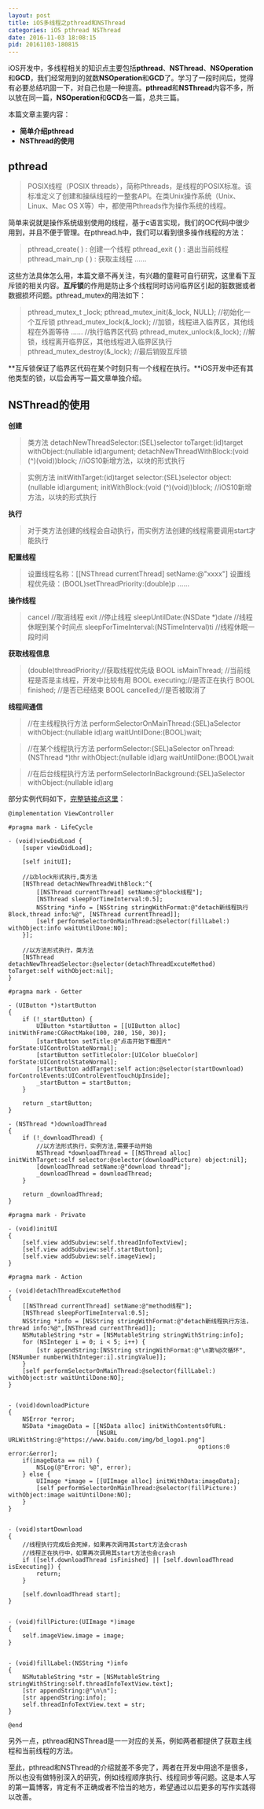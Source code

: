 ```yaml
---
layout: post
title: iOS多线程之pthread和NSThread
categories: iOS pthread NSThread 
date: 2016-11-03 18:08:15
pid: 20161103-180815
---
```


iOS开发中，多线程相关的知识点主要包括**pthread**、**NSThread**、**NSOperation**和**GCD**，我们经常用到的就数**NSOperation**和**GCD**了。学习了一段时间后，觉得有必要总结巩固一下，对自己也是一种提高。**pthread**和**NSThread**内容不多，所以放在同一篇，**NSOperation**和**GCD**各一篇，总共三篇。

本篇文章主要内容：

- **简单介绍pthread**
- **NSThread的使用**


## pthread

> POSIX线程（POSIX threads），简称Pthreads，是线程的POSIX标准。该标准定义了创建和操纵线程的一整套API。在类Unix操作系统（Unix、Linux、Mac OS X等）中，都使用Pthreads作为操作系统的线程。


简单来说就是操作系统级别使用的线程，基于c语言实现，我们的OC代码中很少用到，并且不便于管理。在pthread.h中，我们可以看到很多操作线程的方法：

>pthread_create( ) : 创建一个线程
  pthread_exit ( )   :  退出当前线程
  pthread_main_np ( ) : 获取主线程
  ......

这些方法具体怎么用，本篇文章不再关注，有兴趣的童鞋可自行研究，这里看下互斥锁的相关内容。**互斥锁**的作用是防止多个线程同时访问临界区引起的脏数据或者数据损坏问题。pthread_mutex的用法如下：

> pthread_mutex_t   _lock;
   pthread_mutex_init(&_lock, NULL);  //初始化一个互斥锁
pthread_mutex_lock(&_lock); //加锁，线程进入临界区，其他线程在外面等待
......   //执行临界区代码
pthread_mutex_unlock(&_lock); //解锁，线程离开临界区，其他线程进入临界区执行
pthread_mutex_destroy(&_lock); //最后销毁互斥锁


**互斥锁保证了临界区代码在某个时刻只有一个线程在执行。**iOS开发中还有其他类型的锁，以后会再写一篇文章单独介绍。

## NSThread的使用

**创建**


> 类方法
   detachNewThreadSelector:(SEL)selector toTarget:(id)target withObject:(nullable id)argument;
  detachNewThreadWithBlock:(void (^)(void))block; //iOS10新增方法，以块的形式执行
  
  >实例方法
  initWithTarget:(id)target selector:(SEL)selector object:(nullable id)argument;
 initWithBlock:(void (^)(void))block; //iOS10新增方法，以块的形式执行

**执行**

>对于类方法创建的线程会自动执行，而实例方法创建的线程需要调用start才能执行

**配置线程**

>设置线程名称：[[NSThread currentThread] setName:@"xxxx"]
设置线程优先级：(BOOL)setThreadPriority:(double)p
......

**操作线程**

>cancel //取消线程
  exit  //停止线程
  sleepUntilDate:(NSDate *)date //线程休眠到某个时间点
  sleepForTimeInterval:(NSTimeInterval)ti //线程休眠一段时间

**获取线程信息**

> (double)threadPriority;//获取线程优先级
   BOOL isMainThread; //当前线程是否是主线程，开发中比较有用
   BOOL executing;//是否正在执行
   BOOL finished; //是否已经结束
   BOOL cancelled;//是否被取消了

**线程间通信**

>//在主线程执行方法
performSelectorOnMainThread:(SEL)aSelector withObject:(nullable id)arg waitUntilDone:(BOOL)wait;

>//在某个线程执行方法
 performSelector:(SEL)aSelector onThread:(NSThread *)thr withObject:(nullable id)arg waitUntilDone:(BOOL)wait
 
 >//在后台线程执行方法
 performSelectorInBackground:(SEL)aSelector withObject:(nullable id)arg

部分实例代码如下，[完整链接点这里](https://github.com/neebel/NBLNSThreadDemo)：


```
@implementation ViewController

#pragma mark - LifeCycle

- (void)viewDidLoad {
    [super viewDidLoad];
    
    [self initUI];
    
    //以block形式执行,类方法
    [NSThread detachNewThreadWithBlock:^{
        [[NSThread currentThread] setName:@"block线程"];
        [NSThread sleepForTimeInterval:0.5];
        NSString *info = [NSString stringWithFormat:@"detach新线程执行Block,thread info:%@", [NSThread currentThread]];
        [self performSelectorOnMainThread:@selector(fillLabel:) withObject:info waitUntilDone:NO];
    }];
    
    //以方法形式执行，类方法
    [NSThread detachNewThreadSelector:@selector(detachThreadExcuteMethod) toTarget:self withObject:nil];
}

#pragma mark - Getter

- (UIButton *)startButton
{
    if (!_startButton) {
        UIButton *startButton = [[UIButton alloc] initWithFrame:CGRectMake(100, 280, 150, 30)];
        [startButton setTitle:@"点击开始下载图片" forState:UIControlStateNormal];
        [startButton setTitleColor:[UIColor blueColor] forState:UIControlStateNormal];
        [startButton addTarget:self action:@selector(startDownload) forControlEvents:UIControlEventTouchUpInside];
        _startButton = startButton;
    }

    return _startButton;
}

- (NSThread *)downloadThread
{
    if (!_downloadThread) {
        //以方法形式执行，实例方法,需要手动开始
        NSThread *downloadThread = [[NSThread alloc] initWithTarget:self selector:@selector(downloadPicture) object:nil];
        [downloadThread setName:@"download thread"];
        _downloadThread = downloadThread;
    }
    
    return _downloadThread;
}

#pragma mark - Private

- (void)initUI
{
    [self.view addSubview:self.threadInfoTextView];
    [self.view addSubview:self.startButton];
    [self.view addSubview:self.imageView];
}

#pragma mark - Action

- (void)detachThreadExcuteMethod
{
    [[NSThread currentThread] setName:@"method线程"];
    [NSThread sleepForTimeInterval:0.5];
    NSString *info = [NSString stringWithFormat:@"detach新线程执行方法，thread info:%@",[NSThread currentThread]];
    NSMutableString *str = [NSMutableString stringWithString:info];
    for (NSInteger i = 0; i < 5; i++) {
        [str appendString:[NSString stringWithFormat:@"\n第%@次循环", [NSNumber numberWithInteger:i].stringValue]];
    }
    [self performSelectorOnMainThread:@selector(fillLabel:) withObject:str waitUntilDone:NO];
}


- (void)downloadPicture
{
    NSError *error;
    NSData *imageData = [[NSData alloc] initWithContentsOfURL:
                         [NSURL URLWithString:@"https://www.baidu.com/img/bd_logo1.png"]
                                                      options:0 error:&error];
    if(imageData == nil) {
        NSLog(@"Error: %@", error);
    } else {
        UIImage *image = [[UIImage alloc] initWithData:imageData];
        [self performSelectorOnMainThread:@selector(fillPicture:) withObject:image waitUntilDone:NO];
    }
}


- (void)startDownload
{
    //线程执行完成后会死掉，如果再次调用其start方法会crash
    //线程正在执行中，如果再次调用其start方法也会crash
    if ([self.downloadThread isFinished] || [self.downloadThread isExecuting]) {
        return;
    }
    
    [self.downloadThread start];
}


- (void)fillPicture:(UIImage *)image
{
    self.imageView.image = image;
}


- (void)fillLabel:(NSString *)info
{
    NSMutableString *str = [NSMutableString stringWithString:self.threadInfoTextView.text];
    [str appendString:@"\n\n"];
    [str appendString:info];
    self.threadInfoTextView.text = str;
}

@end
```

另外一点，pthread和NSThread是一一对应的关系，例如两者都提供了获取主线程和当前线程的方法。

至此，pthread和NSThread的介绍就差不多完了，两者在开发中用途不是很多，所以也没有做特别深入的研究，例如线程顺序执行、线程同步等问题。这是本人写的第一篇博客，肯定有不正确或者不恰当的地方，希望通过以后更多的写作实践得以改善。
